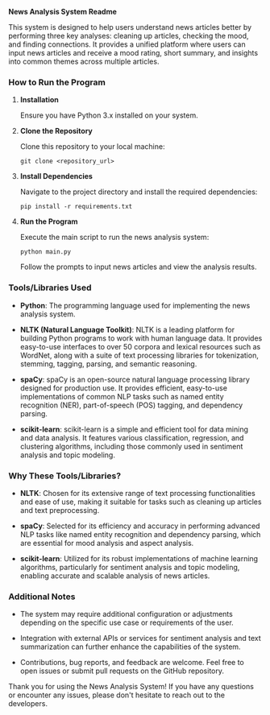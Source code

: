 **News Analysis System Readme**

This system is designed to help users understand news articles better by performing three key analyses: cleaning up articles, checking the mood, and finding connections. It provides a unified platform where users can input news articles and receive a mood rating, short summary, and insights into common themes across multiple articles.

### How to Run the Program

1. **Installation**

   Ensure you have Python 3.x installed on your system.

2. **Clone the Repository**

   Clone this repository to your local machine:
   ```
   git clone <repository_url>
   ```

3. **Install Dependencies**

   Navigate to the project directory and install the required dependencies:
   ```
   pip install -r requirements.txt
   ```

4. **Run the Program**

   Execute the main script to run the news analysis system:
   ```
   python main.py
   ```

   Follow the prompts to input news articles and view the analysis results.

### Tools/Libraries Used

- **Python**: The programming language used for implementing the news analysis system.
  
- **NLTK (Natural Language Toolkit)**: NLTK is a leading platform for building Python programs to work with human language data. It provides easy-to-use interfaces to over 50 corpora and lexical resources such as WordNet, along with a suite of text processing libraries for tokenization, stemming, tagging, parsing, and semantic reasoning.

- **spaCy**: spaCy is an open-source natural language processing library designed for production use. It provides efficient, easy-to-use implementations of common NLP tasks such as named entity recognition (NER), part-of-speech (POS) tagging, and dependency parsing.

- **scikit-learn**: scikit-learn is a simple and efficient tool for data mining and data analysis. It features various classification, regression, and clustering algorithms, including those commonly used in sentiment analysis and topic modeling.

### Why These Tools/Libraries?

- **NLTK**: Chosen for its extensive range of text processing functionalities and ease of use, making it suitable for tasks such as cleaning up articles and text preprocessing.

- **spaCy**: Selected for its efficiency and accuracy in performing advanced NLP tasks like named entity recognition and dependency parsing, which are essential for mood analysis and aspect analysis.

- **scikit-learn**: Utilized for its robust implementations of machine learning algorithms, particularly for sentiment analysis and topic modeling, enabling accurate and scalable analysis of news articles.

### Additional Notes

- The system may require additional configuration or adjustments depending on the specific use case or requirements of the user.

- Integration with external APIs or services for sentiment analysis and text summarization can further enhance the capabilities of the system.

- Contributions, bug reports, and feedback are welcome. Feel free to open issues or submit pull requests on the GitHub repository.

Thank you for using the News Analysis System! If you have any questions or encounter any issues, please don't hesitate to reach out to the developers.

